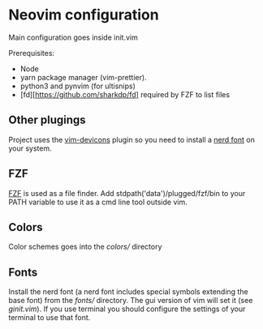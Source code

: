 # Neovim configuration

Main configuration goes inside init.vim

Prerequisites: 
- Node
- yarn package manager (vim-prettier).
- python3 and pynvim (for ultisnips)
- [fd][https://github.com/sharkdp/fd] required by FZF to list files

## Other plugings

Project uses the [vim-devicons](https://github.com/ryanoasis/vim-devicons) plugin so you need to install a [nerd font](https://github.com/ryanoasis/nerd-fonts#font-patcher) on your system.

## FZF

[FZF](https://github.com/junegunn/fzf.vim) is used as a file finder. Add stdpath('data')/plugged/fzf/bin to your PATH variable to use it as a cmd line tool outside vim. 


## Colors
Color schemes goes into the _colors/_ directory

## Fonts

Install the nerd font (a nerd font includes special symbols extending the base font) from the _fonts/_ directory. The gui version of vim will set it (see _ginit.vim_). If you use terminal you should configure the settings of your terminal to use that font.
